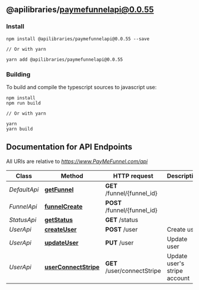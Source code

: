 ## @apilibraries/paymefunnelapi@0.0.55

### Install

```
npm install @apilibraries/paymefunnelapi@0.0.55 --save

// Or with yarn

yarn add @apilibraries/paymefunnelapi@0.0.55

```

### Building

To build and compile the typescript sources to javascript use:
```
npm install
npm run build

// Or with yarn

yarn
yarn build
```

## Documentation for API Endpoints

All URIs are relative to *https://www.PayMeFunnel.com/api*

Class | Method | HTTP request | Description
------------ | ------------- | ------------- | -------------
*DefaultApi* | [**getFunnel**](DefaultApi.md#getfunnel) | **GET** /funnel/{funnel_id} | 
*FunnelApi* | [**funnelCreate**](FunnelApi.md#funnelcreate) | **POST** /funnel/{funnel_id} | 
*StatusApi* | [**getStatus**](StatusApi.md#getstatus) | **GET** /status | 
*UserApi* | [**createUser**](UserApi.md#createuser) | **POST** /user | Create user
*UserApi* | [**updateUser**](UserApi.md#updateuser) | **PUT** /user | Update user
*UserApi* | [**userConnectStripe**](UserApi.md#userconnectstripe) | **GET** /user/connectStripe | Update user&#39;s stripe account

